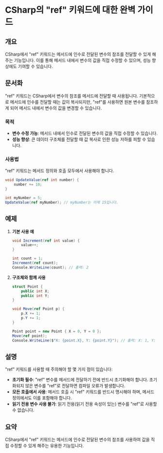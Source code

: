 <!--
Meta Description: # CSharp의 "ref" 키워드에 대한 완벽 가이드 ## 개요 CSharp에서 "ref" 키워드는 메서드에 인수로 전달된 변수의 참조를 전달할 수 있게 해주는 기능입니다. 이를 통해 메서드 내에서 변수의 값을 직접 수정할 수 있으며, 성능 향상에도 기여할 수 있습니...
Meta Keywords: ref, point, 변수의, 메서드, int
-->

# CSharp의 "ref" 키워드에 대한 완벽 가이드

## 개요
CSharp에서 "ref" 키워드는 메서드에 인수로 전달된 변수의 참조를 전달할 수 있게 해주는 기능입니다. 이를 통해 메서드 내에서 변수의 값을 직접 수정할 수 있으며, 성능 향상에도 기여할 수 있습니다.

## 문서화
"ref" 키워드는 CSharp에서 변수의 참조를 메서드에 전달할 때 사용됩니다. 기본적으로 메서드에 인수를 전달할 때는 값이 복사되지만, "ref"를 사용하면 원본 변수를 참조하게 되어 메서드 내에서 변수의 값을 변경할 수 있습니다. 

### 목적
- **변수 수정 가능**: 메서드 내에서 인수로 전달된 변수의 값을 직접 수정할 수 있습니다.
- **성능 향상**: 큰 데이터 구조체를 전달할 때 값 복사로 인한 성능 저하를 피할 수 있습니다.

### 사용법
"ref" 키워드는 메서드 정의와 호출 모두에서 사용해야 합니다. 

```csharp
void UpdateValue(ref int number) {
    number += 10;
}

int myNumber = 5;
UpdateValue(ref myNumber); // myNumber는 이제 15입니다.
```

## 예제
1. **기본 사용 예**
    ```csharp
    void Increment(ref int value) {
        value++;
    }

    int count = 1;
    Increment(ref count);
    Console.WriteLine(count); // 출력: 2
    ```

2. **구조체와 함께 사용**
    ```csharp
    struct Point {
        public int X;
        public int Y;
    }

    void Move(ref Point p) {
        p.X += 1;
        p.Y += 1;
    }

    Point point = new Point { X = 0, Y = 0 };
    Move(ref point);
    Console.WriteLine($"X: {point.X}, Y: {point.Y}"); // 출력: X: 1, Y: 1
    ```

## 설명
"ref" 키워드를 사용할 때 주의해야 할 몇 가지 점이 있습니다:

- **초기화 필수**: "ref" 변수를 메서드에 전달하기 전에 반드시 초기화해야 합니다. 초기화되지 않은 변수를 "ref"로 전달하면 컴파일 오류가 발생합니다.
- **모든 호출에서 사용**: 메서드 호출 시 "ref" 키워드를 반드시 명시해야 하며, 메서드 정의에서도 이를 포함해야 합니다.
- **읽기 전용 변수 사용 불가**: 읽기 전용(읽기 전용 속성이 있는) 변수를 "ref"로 사용할 수 없습니다.

## 요약
CSharp에서 "ref" 키워드는 메서드에 인수로 전달된 변수의 참조를 사용하여 값을 직접 수정할 수 있게 해주는 유용한 기능입니다.